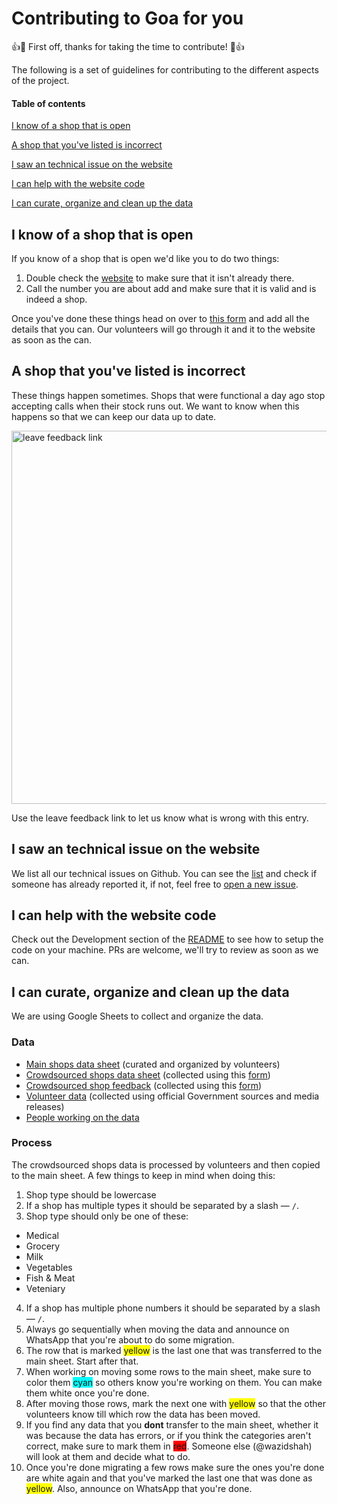 # Contributing to Goa for you

👍🎉 First off, thanks for taking the time to contribute! 🎉👍

The following is a set of guidelines for contributing to the different aspects of the project.

#### Table of contents

[I know of a shop that is open](#i-know-of-a-shop-that-is-open)

[A shop that you've listed is incorrect](#a-shop-that-you've-listed-is-incorrect)

[I saw an technical issue on the website](#i-saw-an-technical-issue-on-the-website)


[I can help with the website code](#i-can-help-with-the-website-code)

[I can curate, organize and clean up the data](#i-can-curate-organize-and-clean-up-the-data)

## I know of a shop that is open

If you know of a shop that is open we'd like you to do two things:

1. Double check the [website](http://goaforyou.in/) to make sure that it isn't already there.
2. Call the number you are about add and make sure that it is valid and is indeed a shop.

Once you've done these things head on over to [this form](http://goaforyou.in/) and add all the details that you can. Our volunteers will go through it and it to the website as soon as the can.

## A shop that you've listed is incorrect

These things happen sometimes. Shops that were functional a day ago stop accepting calls when their stock runs out. We want to know when this happens so that we can keep our data up to date.

<img width="597" alt="leave feedback link" src="https://user-images.githubusercontent.com/9491/77912309-f399af00-72af-11ea-86c6-bd2685efd8c7.png">

Use the leave feedback link to let us know what is wrong with this entry.

## I saw an technical issue on the website

We list all our technical issues on Github. You can see the [list](https://github.com/wazidshah/grocery-list/issues/) and check if someone has already reported it, if not, feel free to [open a new issue](https://github.com/wazidshah/grocery-list/issues/new).

## I can help with the website code

Check out the Development section of the [README](https://github.com/wazidshah/grocery-list#development) to see how to setup the code on your machine. PRs are welcome, we'll try to review as soon as we can.

## I can curate, organize and clean up the data

We are using Google Sheets to collect and organize the data.

### Data

* [Main shops data sheet](https://docs.google.com/spreadsheets/d/1dYhgURRKD2-JW4T98w-VAeP5IgJU0p9KPDN_RbRIryE/edit#gid=0) (curated and organized by volunteers)
* [Crowdsourced shops data sheet](https://docs.google.com/spreadsheets/d/1dRBEj17BkXIUTdzRKyRyDYITfn9Kb0hhuzGP8d5hEeg/edit#gid=1492144702) (collected using this [form](https://docs.google.com/spreadsheets/d/1dRBEj17BkXIUTdzRKyRyDYITfn9Kb0hhuzGP8d5hEeg/edit#gid=1492144702))
* [Crowdsourced shop feedback](https://docs.google.com/spreadsheets/d/1YFZikiLE0urlLSz_TYCFRGqcDLb8j7MNCnQHImogLlY/edit?usp=sharing) (collected using this [form](https://docs.google.com/spreadsheets/d/1YFZikiLE0urlLSz_TYCFRGqcDLb8j7MNCnQHImogLlY/edit?usp=sharing))
* [Volunteer data](https://docs.google.com/spreadsheets/d/1yNWYaZwUOZU9cB21l3QHr7jJjDhcTd4f5bZXvYW8Npg/edit?ts=5e80b2bf#gid=196255537) (collected using official Government sources and media releases)
* [People working on the data](https://docs.google.com/spreadsheets/d/1b21pzBr4Ka43M6SAdJAz95o6-FKi8oxrWyJ9Dx4SIrY/edit#gid=1085081395)

### Process

The crowdsourced shops data is processed by volunteers and then copied to the main sheet. A few things to keep in mind when doing this:

1. Shop type should be lowercase
2. If a shop has multiple types it should be separated by a slash — `/`.
3. Shop type should only be one of these:
 * Medical
 * Grocery
 * Milk
 * Vegetables
 * Fish & Meat
 * Veteniary
4. If a shop has multiple phone numbers it should be separated by a slash — `/`.
5. Always go sequentially when moving the data and announce on WhatsApp that you're about to do some migration.
6. The row that is marked <span style="background:yellow">yellow</span> is the last one that was transferred to the main sheet. Start after that.
7. When working on moving some rows to the main sheet, make sure to color them <span style="background:cyan">cyan</span> so others know you're working on them. You can make them white once you're done.
8. After moving those rows, mark the next one with <span style="background:yellow">yellow</span> so that the other volunteers know till which row the data has been moved.
9. If you find any data that you __dont__ transfer to the main sheet, whether it was because the data has errors, or if you think the categories aren't correct, make sure to mark them in <span style="background:red">red</span>. Someone else (@wazidshah) will look at them and decide what to do.
10. Once you're done migrating a few rows make sure the ones you're done are white again and that you've marked the last one that was done as <span style="background:yellow">yellow</span>. Also, announce on WhatsApp that you're done.

